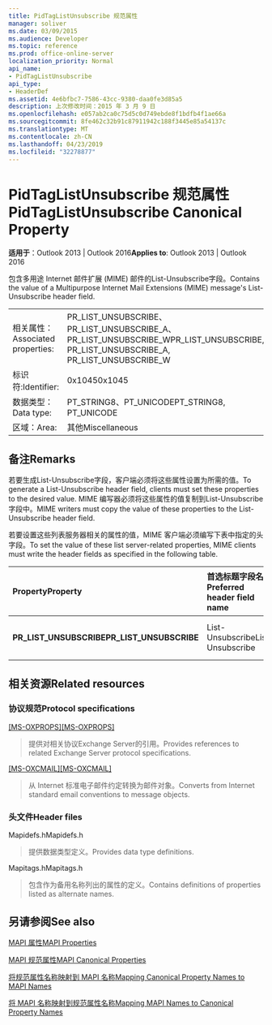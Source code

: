 ```yaml
---
title: PidTagListUnsubscribe 规范属性
manager: soliver
ms.date: 03/09/2015
ms.audience: Developer
ms.topic: reference
ms.prod: office-online-server
localization_priority: Normal
api_name:
- PidTagListUnsubscribe
api_type:
- HeaderDef
ms.assetid: 4e6bfbc7-7586-43cc-9380-daa0fe3d85a5
description: 上次修改时间：2015 年 3 月 9 日
ms.openlocfilehash: e057ab2ca0c75d5c0d749ebde8f1bdfb4f1ae66a
ms.sourcegitcommit: 8fe462c32b91c87911942c188f3445e85a54137c
ms.translationtype: MT
ms.contentlocale: zh-CN
ms.lasthandoff: 04/23/2019
ms.locfileid: "32278877"
---
```

# <a name="pidtaglistunsubscribe-canonical-property"></a><span data-ttu-id="d8390-103">PidTagListUnsubscribe 规范属性</span><span class="sxs-lookup"><span data-stu-id="d8390-103">PidTagListUnsubscribe Canonical Property</span></span>

  
  
<span data-ttu-id="d8390-104">**适用于**：Outlook 2013 | Outlook 2016</span><span class="sxs-lookup"><span data-stu-id="d8390-104">**Applies to**: Outlook 2013 | Outlook 2016</span></span> 
  
<span data-ttu-id="d8390-105">包含多用途 Internet 邮件扩展 (MIME) 邮件的List-Unsubscribe字段。</span><span class="sxs-lookup"><span data-stu-id="d8390-105">Contains the value of a Multipurpose Internet Mail Extensions (MIME) message's List-Unsubscribe header field.</span></span>
  
|||
|:-----|:-----|
|<span data-ttu-id="d8390-106">相关属性：</span><span class="sxs-lookup"><span data-stu-id="d8390-106">Associated properties:</span></span>  <br/> |<span data-ttu-id="d8390-107">PR_LIST_UNSUBSCRIBE、PR_LIST_UNSUBSCRIBE_A、PR_LIST_UNSUBSCRIBE_W</span><span class="sxs-lookup"><span data-stu-id="d8390-107">PR_LIST_UNSUBSCRIBE, PR_LIST_UNSUBSCRIBE_A, PR_LIST_UNSUBSCRIBE_W</span></span>  <br/> |
|<span data-ttu-id="d8390-108">标识符:</span><span class="sxs-lookup"><span data-stu-id="d8390-108">Identifier:</span></span>  <br/> |<span data-ttu-id="d8390-109">0x1045</span><span class="sxs-lookup"><span data-stu-id="d8390-109">0x1045</span></span>  <br/> |
|<span data-ttu-id="d8390-110">数据类型：</span><span class="sxs-lookup"><span data-stu-id="d8390-110">Data type:</span></span>  <br/> |<span data-ttu-id="d8390-111">PT_STRING8、PT_UNICODE</span><span class="sxs-lookup"><span data-stu-id="d8390-111">PT_STRING8, PT_UNICODE</span></span>  <br/> |
|<span data-ttu-id="d8390-112">区域：</span><span class="sxs-lookup"><span data-stu-id="d8390-112">Area:</span></span>  <br/> |<span data-ttu-id="d8390-113">其他</span><span class="sxs-lookup"><span data-stu-id="d8390-113">Miscellaneous</span></span>  <br/> |
   
## <a name="remarks"></a><span data-ttu-id="d8390-114">备注</span><span class="sxs-lookup"><span data-stu-id="d8390-114">Remarks</span></span>

<span data-ttu-id="d8390-115">若要生成List-Unsubscribe字段，客户端必须将这些属性设置为所需的值。</span><span class="sxs-lookup"><span data-stu-id="d8390-115">To generate a List-Unsubscribe header field, clients must set these properties to the desired value.</span></span> <span data-ttu-id="d8390-116">MIME 编写器必须将这些属性的值复制到List-Unsubscribe字段中。</span><span class="sxs-lookup"><span data-stu-id="d8390-116">MIME writers must copy the value of these properties to the List-Unsubscribe header field.</span></span>
  
<span data-ttu-id="d8390-117">若要设置这些列表服务器相关的属性的值，MIME 客户端必须编写下表中指定的头字段。</span><span class="sxs-lookup"><span data-stu-id="d8390-117">To set the value of these list server-related properties, MIME clients must write the header fields as specified in the following table.</span></span>
  
|<span data-ttu-id="d8390-118">**Property**</span><span class="sxs-lookup"><span data-stu-id="d8390-118">**Property**</span></span>|<span data-ttu-id="d8390-119">**首选标题字段名称**</span><span class="sxs-lookup"><span data-stu-id="d8390-119">**Preferred header field name**</span></span>|<span data-ttu-id="d8390-120">**备用标头字段名称**</span><span class="sxs-lookup"><span data-stu-id="d8390-120">**Alternate header field name**</span></span>|
|:-----|:-----|:-----|
|<span data-ttu-id="d8390-121">**PR_LIST_UNSUBSCRIBE**</span><span class="sxs-lookup"><span data-stu-id="d8390-121">**PR_LIST_UNSUBSCRIBE**</span></span> <br/> |<span data-ttu-id="d8390-122">List-Unsubscribe</span><span class="sxs-lookup"><span data-stu-id="d8390-122">List-Unsubscribe</span></span>  <br/> |<span data-ttu-id="d8390-123">X-List-Unsubscribe</span><span class="sxs-lookup"><span data-stu-id="d8390-123">X-List-Unsubscribe</span></span>  <br/> |
   
## <a name="related-resources"></a><span data-ttu-id="d8390-124">相关资源</span><span class="sxs-lookup"><span data-stu-id="d8390-124">Related resources</span></span>

### <a name="protocol-specifications"></a><span data-ttu-id="d8390-125">协议规范</span><span class="sxs-lookup"><span data-stu-id="d8390-125">Protocol specifications</span></span>

<span data-ttu-id="d8390-126">[[MS-OXPROPS]](https://msdn.microsoft.com/library/f6ab1613-aefe-447d-a49c-18217230b148%28Office.15%29.aspx)</span><span class="sxs-lookup"><span data-stu-id="d8390-126">[[MS-OXPROPS]](https://msdn.microsoft.com/library/f6ab1613-aefe-447d-a49c-18217230b148%28Office.15%29.aspx)</span></span>
  
> <span data-ttu-id="d8390-127">提供对相关协议Exchange Server的引用。</span><span class="sxs-lookup"><span data-stu-id="d8390-127">Provides references to related Exchange Server protocol specifications.</span></span>
    
<span data-ttu-id="d8390-128">[[MS-OXCMAIL]](https://msdn.microsoft.com/library/b60d48db-183f-4bf5-a908-f584e62cb2d4%28Office.15%29.aspx)</span><span class="sxs-lookup"><span data-stu-id="d8390-128">[[MS-OXCMAIL]](https://msdn.microsoft.com/library/b60d48db-183f-4bf5-a908-f584e62cb2d4%28Office.15%29.aspx)</span></span>
  
> <span data-ttu-id="d8390-129">从 Internet 标准电子邮件约定转换为邮件对象。</span><span class="sxs-lookup"><span data-stu-id="d8390-129">Converts from Internet standard email conventions to message objects.</span></span>
    
### <a name="header-files"></a><span data-ttu-id="d8390-130">头文件</span><span class="sxs-lookup"><span data-stu-id="d8390-130">Header files</span></span>

<span data-ttu-id="d8390-131">Mapidefs.h</span><span class="sxs-lookup"><span data-stu-id="d8390-131">Mapidefs.h</span></span>
  
> <span data-ttu-id="d8390-132">提供数据类型定义。</span><span class="sxs-lookup"><span data-stu-id="d8390-132">Provides data type definitions.</span></span>
    
<span data-ttu-id="d8390-133">Mapitags.h</span><span class="sxs-lookup"><span data-stu-id="d8390-133">Mapitags.h</span></span>
  
> <span data-ttu-id="d8390-134">包含作为备用名称列出的属性的定义。</span><span class="sxs-lookup"><span data-stu-id="d8390-134">Contains definitions of properties listed as alternate names.</span></span>
    
## <a name="see-also"></a><span data-ttu-id="d8390-135">另请参阅</span><span class="sxs-lookup"><span data-stu-id="d8390-135">See also</span></span>



[<span data-ttu-id="d8390-136">MAPI 属性</span><span class="sxs-lookup"><span data-stu-id="d8390-136">MAPI Properties</span></span>](mapi-properties.md)
  
[<span data-ttu-id="d8390-137">MAPI 规范属性</span><span class="sxs-lookup"><span data-stu-id="d8390-137">MAPI Canonical Properties</span></span>](mapi-canonical-properties.md)
  
[<span data-ttu-id="d8390-138">将规范属性名称映射到 MAPI 名称</span><span class="sxs-lookup"><span data-stu-id="d8390-138">Mapping Canonical Property Names to MAPI Names</span></span>](mapping-canonical-property-names-to-mapi-names.md)
  
[<span data-ttu-id="d8390-139">将 MAPI 名称映射到规范属性名称</span><span class="sxs-lookup"><span data-stu-id="d8390-139">Mapping MAPI Names to Canonical Property Names</span></span>](mapping-mapi-names-to-canonical-property-names.md)

